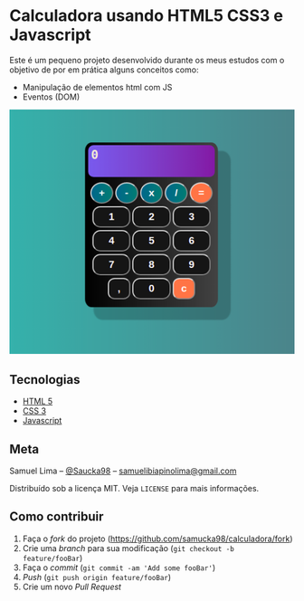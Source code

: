 # Calculadora usando HTML5 CSS3 e Javascript

Este é um pequeno projeto desenvolvido durante os meus estudos com o objetivo de por em prática alguns conceitos como:
 * Manipulação de elementos html com JS
 * Eventos (DOM)

![](/img/calculadora.png)

## Tecnologias

* [HTML 5](https://www.w3schools.com/html/html5_intro.asp)
* [CSS 3](https://www.w3schools.com/css/)
* [Javascript](https://www.w3schools.com/js/)


## Meta

Samuel Lima – [@Saucka98](https://www.linkedin.com/in/samuel-ibiapino-lima-44847611b) – samuelibiapinolima@gmail.com

Distribuído sob a licença MIT. Veja `LICENSE` para mais informações.


## Como contribuir

1. Faça o _fork_ do projeto (<https://github.com/samucka98/calculadora/fork>)
2. Crie uma _branch_ para sua modificação (`git checkout -b feature/fooBar`)
3. Faça o _commit_ (`git commit -am 'Add some fooBar'`)
4. _Push_ (`git push origin feature/fooBar`)
5. Crie um novo _Pull Request_
